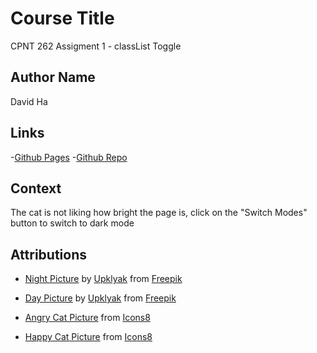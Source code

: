 # Course Title

CPNT 262 Assigment 1 - classList Toggle

## Author Name

David Ha

## Links

-[Github Pages](https://boostha.github.io/cpnt262-a1/)
-[Github Repo](https://github.com/boostha/cpnt262-a1.git)

## Context

The cat is not liking how bright the page is, click on the "Switch Modes" button to switch to dark mode

## Attributions

- [Night Picture](https://www.freepik.com/free-vector/banner-with-terrace-rooftop-with-city-view-night_13778458.htm#page=1&query=cartoon%20night&position=3&from_view=search) by [Upklyak](https://www.freepik.com/upklyak) from [Freepik](https://www.freepik.com/)

- [Day Picture](https://www.freepik.com/free-vector/banner-with-terrace-rooftop-with-city-view_13605129.htm#page=1&query=cartoon%20sunny&position=18&from_view=search) by [Upklyak](https://www.freepik.com/upklyak) from [Freepik](https://www.freepik.com/)

- [Angry Cat Picture](https://icons8.com/illustrations/illustration/kitekat-cat-6) from [Icons8](https://icons8.com/license)

- [Happy Cat Picture](https://icons8.com/illustrations/illustration/kitekat-cat-17) from [Icons8](https://icons8.com/license)